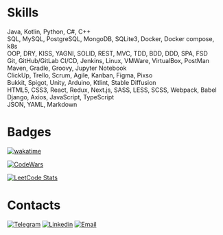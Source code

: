 # Skills
Java, Kotlin, Python, C#, C++\
SQL, MySQL, PostgreSQL, MongoDB, SQLite3, Docker, Docker compose, k8s\
OOP, DRY, KISS, YAGNI, SOLID, REST, MVC, TDD, BDD, DDD, SPA, FSD\
Git, GitHub/GitLab CI/CD, Jenkins, Linux, VMWare, VirtualBox, PostMan\
Maven, Gradle, Groovy, Jupyter Notebook\
ClickUp, Trello, Scrum, Agile, Kanban, Figma, Pixso\
Bukkit, Spigot, Unity, Arduino, Ktlint, Stable Diffusion\
HTML5, CSS3, React, Redux, Next.js, SASS, LESS, SCSS, Webpack, Babel\
Django, Axios, JavaScript, TypeScript\
JSON, YAML, Markdown

# Badges
[![wakatime](https://wakatime.com/badge/user/342c306f-2d85-43f6-a539-bb73a7c09656.svg?style=for-the-badge)](https://wakatime.com/@342c306f-2d85-43f6-a539-bb73a7c09656)

[![CodeWars](https://www.codewars.com/users/Roman-Andr/badges/large)](https://www.codewars.com/users/Roman-Andr)

[![LeetCode Stats](https://leetcode.card.workers.dev/RomanAndr?theme=dark&font=source_code_pro&extension=null)](https://leetcode.com/RomanAndr/)

# Contacts
[![Telegram](https://img.shields.io/badge/Telegram-2CA5E0?style=for-the-badge&logo=telegram&logoColor=white)](https://t.me/RomanAndr)
[![Linkedin](https://img.shields.io/badge/Linkedin-%232E87FB.svg?&style=for-the-badge&logo=linkedin&logoColor=white)](https://www.linkedin.com/in/romanandr)
[![Email](https://img.shields.io/badge/Gmail-D14836?style=for-the-badge&logo=gmail&logoColor=white)](mailto:andrroman07@gmail.com)
